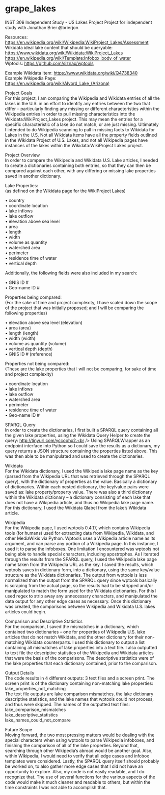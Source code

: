 # grape_lakes
INST 309 Independent Study - US Lakes Project
Project for independent study with Jonathan Brier @brierjon.

Resources:<br />
https://en.wikipedia.org/wiki/Wikipedia:WikiProject_Lakes/Assessment<br />
Wikidata ideal lake content that should be queryable: https://www.wikidata.org/wiki/Wikidata:WikiProject_Lakes<br />
https://en.wikipedia.org/wiki/Template:Infobox_body_of_water<br />
Wptools: https://github.com/siznax/wptools<br />

Example Wikidata Item: https://www.wikidata.org/wiki/Q4738340<br />
Example Wikipedia Page: https://en.wikipedia.org/wiki/Alvord_Lake_(Arizona)<br />

Project Goals<br />
For this project, I am comparing the Wikipedia and Wikidata entries of all the lakes in the U.S. in an effort to identify any entries between the two that differ – particularly finding any missing or different characteristics within the Wikipedia entries in order to pull missing characteristics into the Wikidata:WikiProject_Lakes project. This may mean the entries for a specific characteristic of a lake do not match, or are just missing. Ultimately I intended to do Wikipedia scanning to pull in missing facts to Wikidata for Lakes in the U.S. Not all Wikidata items have all the property fields outlined in the Wikidata Project of U.S. Lakes, and not all Wikipedia pages have instances of the lakes within the Wikidata:WikiProject Lakes project.

Project Overview<br />
In order to compare the Wikipedia and Wikidata U.S. Lake articles, I needed to create a dictionaries containing both entries, so that they can then be compared against each other, with any differing or missing lake properties saved in another dictionary.

Lake Properties:<br /> 
(as defined on the Wikidata page for the WikiProject Lakes)<br />

•	country<br />
•	coordinate location<br />
•	lake inflows<br />
•	lake outflow<br />
•	elevation above sea level<br />
•	area<br />
•	length<br />
•	width<br />
•	volume as quantity<br />
•	watershed area<br />
•	perimeter<br />
•	residence time of water<br />
•	vertical depth<br />
 
Additionally, the following fields were also included in my search:<br /> 

•	GNIS ID #<br />
•	Geo-name ID #<br />

Properties being compared:<br /> 
(For the sake of time and project complexity, I have scaled down the scope of the project that was initially proposed; and I will be comparing the following properties)<br />

•	elevation above sea level (elevation)<br />
•	area (area)<br />
•	length (length)<br />
•	width (width)<br />
•	volume as quantity (volume)<br />
•	vertical depth (depth)<br />
•	GNIS ID # (reference)<br />

Properties not being compared:<br /> 
(These are the lake properties that I will not be comparing, for sake of time and project complexity)<br />

•	coordinate location<br />
•	lake inflows<br />
•	lake outflow<br />
•	watershed area<br />
•	perimeter<br />
•	residence time of water<br />
•	Geo-name ID #<br />
 
SPARQL Query<br />
In order to create the dictionaries, I first built a SPARQL query containing all the given lake properties, using the Wikidata Query Helper to create the query: http://tinyurl.com/yccoohx2.<br /> 
Using SPARQLWrapper as an endpoint interface into Python so I could save the results as a dictionary, my query returns a JSON structure containing the properties listed above. This was then able to be manipulated and used to create the dictionaries.

Wikidata<br />
For the Wikidata dictionary, I used the Wikipedia lake page name as the key (parsed from the Wikipedia URL that was retrieved through the SPARQL query), with the dictionary of properties as the value. Basically a dictionary of dictionaries. Within each nested dictionary, the key/value pairs were saved as: lake property/property value. There was also a third dictionary within the Wikidata dictionary – a dictionary consisting of each lake that does not have a Wikipedia article, and thus no Wikipedia lake page name. For this dictionary, I used the Wikidata Qlabel from the lake’s Wikidata article. 

Wikipedia<br />
For the Wikipedia page, I used wptools 0.4.17, which contains Wikipedia tools (for humans) used for extracting data from Wikipedia, Wikidata, and other MediaWikis via Python. Wptools uses a Wikipedia article name as its argument, and can parse any portion of a Wikipedia page. In this instance, I used it to parse the infoboxes. One limitation I encountered was wptools not being able to handle special characters, including apostrophes. As I iterated through the results from the SPARQL query, I used the Wikipedia lake page name taken from the Wikipedia URL as the key. I saved the results, which wptools saves in dictionary form, into a dictionary, using the same key/value structure as the Wikidata dictionaries. The output from wptools is less normalized than the output from the SPARQL query since wptools basically is scraping from the actual page, so the results had to be stripped and/or manipulated to match the form used for the Wikidata dictionaries. For this I used regex to strip away any unnecessary characters, and manipulated the data output for any other edge cases as necessary. Once this dictionary was created, the comparisons between Wikipedia and Wikidata U.S. lakes articles could begin.

Comparison and Descriptive Statistics<br />
For the comparison, I saved the mismatches in a dictionary, which contained two dictionaries – one for properties of Wikipedia U.S. lake articles that do not match Wikidata, and the other dictionary for their non-matching Wikidata counterparts. I used this dictionary to output a list containing all mismatches of lake properties into a text file.  I also outputted to text file the descriptive statistics of the Wikipedia and Wikidata articles that were the basis of the comparisons. The descriptive statistics were of the lake properties that each dictionary contained, prior to the comparison.

Output Details<br />
The code results in 4 different outputs: 3 text files and a screen print. The screen print is of the dictionary containing non-matching lake properties: 
lake_properties_not_matching<br />
The text file outputs are lake comparison mismatches, the lake dictionary descriptive statistics, and the lake names that wptools could not process, and thus were skipped.  The names of the outputted text files: 
lake_comparison_mismatches<br />
lake_descriptive_statistics<br />
lake_names_could_not_compare<br />

Future Scope<br />
Moving forward, the two most pressing matters would be dealing with the special characters when using wptools to parse Wikipedia infoboxes, and finishing the comparison of all of the lake properties. Beyond that, searching through other Wikipedia’s abroad would be another goal. Also, within Wikipedia, I would need to verify that all edge cases and infobox templates were considered. Lastly, the SPARQL query itself should probably be worked on, to also gather more edge cases that I did not have an opportunity to explore. Also, my code is not easily readable, and I do recognize that. The use of several functions for the various aspects of the code would make it much cleaner and readable to others, but within the time constraints I was not able to accomplish that.
